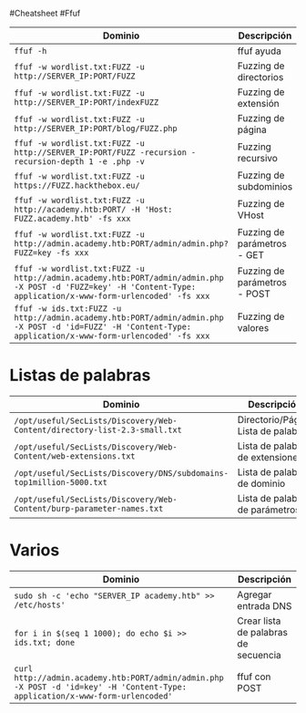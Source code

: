 #Cheatsheet #Ffuf

| **Dominio**                                                                                                                                                     | **Descripción**              |
| --------------------------------------------------------------------------------------------------------------------------------------------------------------- | ---------------------------- |
| `ffuf -h`                                                                                                                                                       | ffuf ayuda                   |
| `ffuf -w wordlist.txt:FUZZ -u http://SERVER_IP:PORT/FUZZ`                                                                                                       | Fuzzing de directorios       |
| `ffuf -w wordlist.txt:FUZZ -u http://SERVER_IP:PORT/indexFUZZ`                                                                                                  | Fuzzing de extensión         |
| `ffuf -w wordlist.txt:FUZZ -u http://SERVER_IP:PORT/blog/FUZZ.php`                                                                                              | Fuzzing de página            |
| `ffuf -w wordlist.txt:FUZZ -u http://SERVER_IP:PORT/FUZZ -recursion -recursion-depth 1 -e .php -v`                                                              | Fuzzing recursivo            |
| `ffuf -w wordlist.txt:FUZZ -u https://FUZZ.hackthebox.eu/`                                                                                                      | Fuzzing de subdominios       |
| `ffuf -w wordlist.txt:FUZZ -u http://academy.htb:PORT/ -H 'Host: FUZZ.academy.htb' -fs xxx`                                                                     | Fuzzing de VHost             |
| `ffuf -w wordlist.txt:FUZZ -u http://admin.academy.htb:PORT/admin/admin.php?FUZZ=key -fs xxx`                                                                   | Fuzzing de parámetros - GET  |
| `ffuf -w wordlist.txt:FUZZ -u http://admin.academy.htb:PORT/admin/admin.php -X POST -d 'FUZZ=key' -H 'Content-Type: application/x-www-form-urlencoded' -fs xxx` | Fuzzing de parámetros - POST |
| `ffuf -w ids.txt:FUZZ -u http://admin.academy.htb:PORT/admin/admin.php -X POST -d 'id=FUZZ' -H 'Content-Type: application/x-www-form-urlencoded' -fs xxx`       | Fuzzing de valores           |

# Listas de palabras

|**Dominio**|**Descripción**|
|---|---|
|`/opt/useful/SecLists/Discovery/Web-Content/directory-list-2.3-small.txt`|Directorio/Página Lista de palabras|
|`/opt/useful/SecLists/Discovery/Web-Content/web-extensions.txt`|Lista de palabras de extensiones|
|`/opt/useful/SecLists/Discovery/DNS/subdomains-top1million-5000.txt`|Lista de palabras de dominio|
|`/opt/useful/SecLists/Discovery/Web-Content/burp-parameter-names.txt`|Lista de palabras de parámetros|

# Varios

| **Dominio**                                                                                                                   | **Descripción**                      |
| ----------------------------------------------------------------------------------------------------------------------------- | ------------------------------------ |
| `sudo sh -c 'echo "SERVER_IP academy.htb" >> /etc/hosts'`                                                                     | Agregar entrada DNS                  |
| `for i in $(seq 1 1000); do echo $i >> ids.txt; done`                                                                         | Crear lista de palabras de secuencia |
| `curl http://admin.academy.htb:PORT/admin/admin.php -X POST -d 'id=key' -H 'Content-Type: application/x-www-form-urlencoded'` | ffuf con POST                        |
